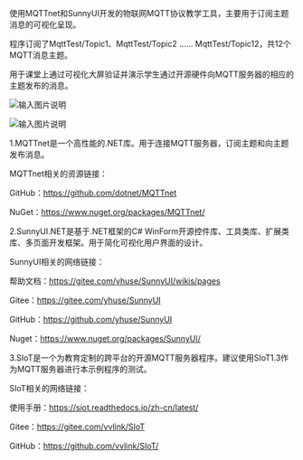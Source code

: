使用MQTTnet和SunnyUI开发的物联网MQTT协议教学工具，主要用于订阅主题消息的可视化呈现。

程序订阅了MqttTest/Topic1、MqttTest/Topic2 …… MqttTest/Topic12，共12个MQTT消息主题。

用于课堂上通过可视化大屏验证并演示学生通过开源硬件向MQTT服务器的相应的主题发布的消息。

![输入图片说明](https://gitee.com/jianht29/MqttSubscribeVisualization/raw/master/MqttSubscribeVisualization1.png)

![输入图片说明](https://gitee.com/jianht29/MqttSubscribeVisualization/raw/master/MqttSubscribeVisualization2.png)

1.MQTTnet是一个高性能的.NET库。用于连接MQTT服务器，订阅主题和向主题发布消息。

MQTTnet相关的资源链接：

GitHub：https://github.com/dotnet/MQTTnet

NuGet：https://www.nuget.org/packages/MQTTnet/

2.SunnyUI.NET是基于.NET框架的C# WinForm开源控件库、工具类库、扩展类库、多页面开发框架。用于简化可视化用户界面的设计。 

SunnyUI相关的网络链接：

帮助文档：https://gitee.com/yhuse/SunnyUI/wikis/pages

Gitee：https://gitee.com/yhuse/SunnyUI

GitHub：https://github.com/yhuse/SunnyUI

Nuget：https://www.nuget.org/packages/SunnyUI/

3.SIoT是一个为教育定制的跨平台的开源MQTT服务器程序。建议使用SIoT1.3作为MQTT服务器进行本示例程序的测试。

SIoT相关的网络链接：

使用手册：https://siot.readthedocs.io/zh-cn/latest/

Gitee：https://gitee.com/vvlink/SIoT

GitHub：https://github.com/vvlink/SIoT/

